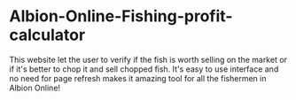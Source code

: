 # Albion-Online-Fishing-profit-calculator
This website let the user to verify if the fish is worth selling on the market or if it's better to chop it and sell chopped fish. It's easy to use interface and no need for page refresh makes it amazing tool for all the fishermen in Albion Online!
